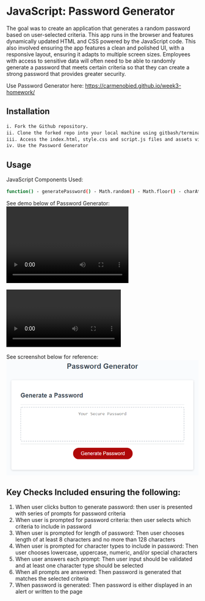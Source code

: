 # JavaScript: Password Generator

The goal was to create an application that generates a random password based on user-selected criteria. This app runs in the browser and features dynamically updated HTML and CSS powered by the JavaScript code. This also involved ensuring the app features a clean and polished UI, with a responsive layout, ensuring it adapts to multiple screen sizes. Employees with access to sensitive data will often need to be able to randomly generate a password that meets certain criteria so that they can create a strong password that provides greater security. 

Use Password Generator here: https://carmenobied.github.io/week3-homework/ 

## Installation
```bash
i. Fork the Github repository.
ii. Clone the forked repo into your local machine using gitbash/terminal to pull the project and data.
iii. Access the index.html, style.css and script.js files and assets via Visual Studio or in your browser to view the code and website respectively.  
iv. Use the Password Generator
```

## Usage
JavaScript Components Used:
```bash
function() - generatePassword() - Math.random() - Math.floor() - charAt() method - .toString() method - .push() - .join() - prompt()) - confirm() - addEventListener() - if/else statements - for loop - document.querySelector()
```
See demo below of Password Generator: 
<video src="video.mp4" width="320" height="200" controls preload></video>

![Password Generator Demo](/assets/Password-Generator.mp4)

See screenshot below for reference: 
![Password Generator](/assets/03-javascript-homework-demo.png)

## Key Checks Included ensuring the following:
1. When user clicks button to generate password: then user is presented with series of prompts for password criteria
2. When user is prompted for password criteria: then user selects which criteria to include in password
3. When user is prompted for length of password: Then user chooses length of at least 8 characters and no more than 128 characters
4. When user is prompted for character types to include in password: Then user chooses lowercase, uppercase, numeric, and/or special characters
5. When user answers each prompt: Then user input should be validated and at least one character type should be selected
6. When all prompts are answered: Then password is generated that matches the selected criteria
7. When password is generated: Then password is either displayed in an alert or written to the page